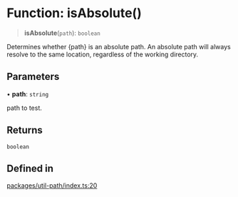 # Function: isAbsolute()

> **isAbsolute**(`path`): `boolean`

Determines whether {path} is an absolute path. An absolute path will always resolve to the same location, regardless of the working directory.

## Parameters

• **path**: `string`

path to test.

## Returns

`boolean`

## Defined in

[packages/util-path/index.ts:20](https://github.com/andreisergiu98/baeta/blob/277f62f15bfdecc05d507a84e60b62e5bc08a747/packages/util-path/index.ts#L20)
